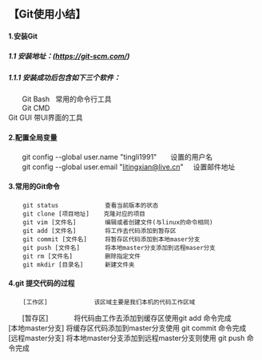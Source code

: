 ## 【Git使用小结】

#### 1.安装Git  
##### 1.1 安装地址：(https://git-scm.com/)
##### 1.1.1 安装成功后包含如下三个软件：  
        Git Bash   常用的命令行工具  
        Git CMD    
        Git GUI    带UI界面的工具  
        
#### 2.配置全局变量
        git config --global user.name "tingli1991"              设置的用户名  
        git config --global user.email "litingxian@live.cn"     设置邮件地址  

#### 3.常用的Git命令
        git status             查看当前版本的状态  
        git clone [项目地址]    克隆对应的项目  
        git vim [文件名]        编辑或者创建文件(与linux的命令相同)  
        git add [文件名]        将工作去代码添加到暂存区  
        git commit [文件名]     将暂存区代码添加到本地maser分支  
        git push [文件名]       将本地master分支添加到远程maser分支  
        git rm [文件名]         删除指定文件  
        git mkdir [目录名]      新建文件夹  
#### 4.git 提交代码的过程
        [工作区]             该区域主要是我们本机的代码工作区域  
        [暂存区]             将代码由工作去添加到缓存区使用git add 命令完成  
        [本地master分支]     将缓存区代码添加到master分支使用 git commit 命令完成  
        [远程master分支]     将本地master分支添加到远程master分支则使用 git push 命令完成  
